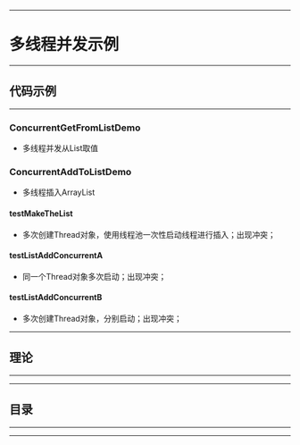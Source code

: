 ------
# 多线程并发示例

------
## 代码示例

------
### ConcurrentGetFromListDemo
- 多线程并发从List取值
### ConcurrentAddToListDemo
- 多线程插入ArrayList
#### testMakeTheList
- 多次创建Thread对象，使用线程池一次性启动线程进行插入；出现冲突；
#### testListAddConcurrentA
- 同一个Thread对象多次启动；出现冲突；
#### testListAddConcurrentB
- 多次创建Thread对象，分别启动；出现冲突；


------
## 理论

------

------
## 目录

------

------
